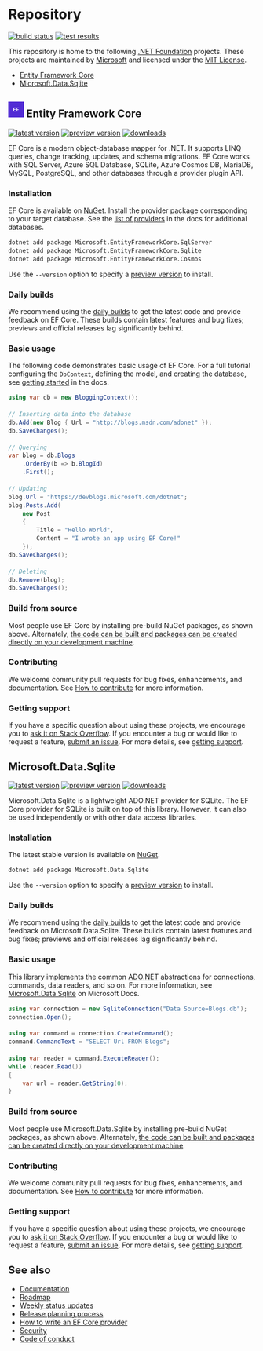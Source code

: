 # Repository

[![build status](https://img.shields.io/azure-devops/build/dnceng-public/public/17/main)](https://dev.azure.com/dnceng-public/public/_build?definitionId=17) [![test results](https://img.shields.io/azure-devops/tests/dnceng-public/public/17/main)](https://dev.azure.com/dnceng-public/public/_build?definitionId=17)

This repository is home to the following [.NET Foundation](https://dotnetfoundation.org/) projects. These projects are maintained by [Microsoft](https://github.com/microsoft) and licensed under the [MIT License](LICENSE.txt).

* [Entity Framework Core](#entity-framework-core)
* [Microsoft.Data.Sqlite](#microsoftdatasqlite)

## <img alt="EF" src="./logo/ef-logo.png" width="32"/> Entity Framework Core

[![latest version](https://img.shields.io/nuget/v/Microsoft.EntityFrameworkCore)](https://www.nuget.org/packages/Microsoft.EntityFrameworkCore) [![preview version](https://img.shields.io/nuget/vpre/Microsoft.EntityFrameworkCore)](https://www.nuget.org/packages/Microsoft.EntityFrameworkCore/absoluteLatest) [![downloads](https://img.shields.io/nuget/dt/Microsoft.EntityFrameworkCore)](https://www.nuget.org/packages/Microsoft.EntityFrameworkCore)

EF Core is a modern object-database mapper for .NET. It supports LINQ queries, change tracking, updates, and schema migrations. EF Core works with SQL Server, Azure SQL Database, SQLite, Azure Cosmos DB, MariaDB, MySQL, PostgreSQL, and other databases through a provider plugin API.

### Installation

EF Core is available on [NuGet](https://www.nuget.org/packages/Microsoft.EntityFrameworkCore). Install the provider package corresponding to your target database. See the [list of providers](https://docs.microsoft.com/ef/core/providers/) in the docs for additional databases.

```sh
dotnet add package Microsoft.EntityFrameworkCore.SqlServer
dotnet add package Microsoft.EntityFrameworkCore.Sqlite
dotnet add package Microsoft.EntityFrameworkCore.Cosmos
```

Use the `--version` option to specify a [preview version](https://www.nuget.org/packages/Microsoft.EntityFrameworkCore/absoluteLatest) to install.

### Daily builds

We recommend using the [daily builds](docs/DailyBuilds.md) to get the latest code and provide feedback on EF Core. These builds contain latest features and bug fixes; previews and official releases lag significantly behind.

### Basic usage

The following code demonstrates basic usage of EF Core. For a full tutorial configuring the `DbContext`, defining the model, and creating the database, see [getting started](https://docs.microsoft.com/ef/core/get-started/) in the docs.

```cs
using var db = new BloggingContext();

// Inserting data into the database
db.Add(new Blog { Url = "http://blogs.msdn.com/adonet" });
db.SaveChanges();

// Querying
var blog = db.Blogs
    .OrderBy(b => b.BlogId)
    .First();

// Updating
blog.Url = "https://devblogs.microsoft.com/dotnet";
blog.Posts.Add(
    new Post
    {
        Title = "Hello World",
        Content = "I wrote an app using EF Core!"
    });
db.SaveChanges();

// Deleting
db.Remove(blog);
db.SaveChanges();
```

### Build from source

Most people use EF Core by installing pre-build NuGet packages, as shown above. Alternately, [the code can be built and packages can be created directly on your development machine](./docs/getting-and-building-the-code.md).

### Contributing

We welcome community pull requests for bug fixes, enhancements, and documentation. See [How to contribute](./.github/CONTRIBUTING.md) for more information.

### Getting support

If you have a specific question about using these projects, we encourage you to [ask it on Stack Overflow](https://stackoverflow.com/questions/tagged/entity-framework-core*?tab=Votes). If you encounter a bug or would like to request a feature, [submit an issue](https://github.com/dotnet/efcore/issues/new/choose). For more details, see [getting support](.github/SUPPORT.md).

## Microsoft.Data.Sqlite

[![latest version](https://img.shields.io/nuget/v/Microsoft.Data.Sqlite)](https://www.nuget.org/packages/Microsoft.Data.Sqlite) [![preview version](https://img.shields.io/nuget/vpre/Microsoft.Data.Sqlite)](https://www.nuget.org/packages/Microsoft.Data.Sqlite/absoluteLatest) [![downloads](https://img.shields.io/nuget/dt/Microsoft.Data.Sqlite.Core)](https://www.nuget.org/packages/Microsoft.Data.Sqlite)

Microsoft.Data.Sqlite is a lightweight ADO.NET provider for SQLite. The EF Core provider for SQLite is built on top of this library. However, it can also be used independently or with other data access libraries.

### Installation

The latest stable version is available on [NuGet](https://www.nuget.org/packages/Microsoft.Data.Sqlite).

```sh
dotnet add package Microsoft.Data.Sqlite
```

Use the `--version` option to specify a [preview version](https://www.nuget.org/packages/Microsoft.Data.Sqlite/absoluteLatest) to install.

### Daily builds

We recommend using the [daily builds](docs/DailyBuilds.md) to get the latest code and provide feedback on Microsoft.Data.Sqlite. These builds contain latest features and bug fixes; previews and official releases lag significantly behind.

### Basic usage

This library implements the common [ADO.NET](https://docs.microsoft.com/dotnet/framework/data/adonet/) abstractions for connections, commands, data readers, and so on. For more information, see [Microsoft.Data.Sqlite](https://docs.microsoft.com/dotnet/standard/data/sqlite/) on Microsoft Docs.

```cs
using var connection = new SqliteConnection("Data Source=Blogs.db");
connection.Open();

using var command = connection.CreateCommand();
command.CommandText = "SELECT Url FROM Blogs";

using var reader = command.ExecuteReader();
while (reader.Read())
{
    var url = reader.GetString(0);
}
```

### Build from source

Most people use Microsoft.Data.Sqlite by installing pre-build NuGet packages, as shown above. Alternately, [the code can be built and packages can be created directly on your development machine](./docs/getting-and-building-the-code.md).

### Contributing

We welcome community pull requests for bug fixes, enhancements, and documentation. See [How to contribute](./.github/CONTRIBUTING.md) for more information.

### Getting support

If you have a specific question about using these projects, we encourage you to [ask it on Stack Overflow](https://stackoverflow.com/questions/tagged/microsoft.data.sqlite). If you encounter a bug or would like to request a feature, [submit an issue](https://github.com/dotnet/efcore/issues/new/choose). For more details, see [getting support](.github/SUPPORT.md).

## See also

* [Documentation](https://docs.microsoft.com/ef/core/)
* [Roadmap](https://docs.microsoft.com/ef/core/what-is-new/roadmap)
* [Weekly status updates](https://github.com/dotnet/efcore/issues/23884)
* [Release planning process](https://docs.microsoft.com/ef/core/what-is-new/release-planning)
* [How to write an EF Core provider](https://docs.microsoft.com/ef/core/providers/writing-a-provider)
* [Security](./docs/security.md)
* [Code of conduct](.github/CODE_OF_CONDUCT.md)
